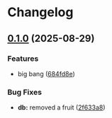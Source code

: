 # Changelog

## [0.1.0](https://github.com/n0rq1/release-please-monorepo/compare/db-v0.0.1...db/v0.1.0) (2025-08-29)


### Features

* big bang ([684fd8e](https://github.com/n0rq1/release-please-monorepo/commit/684fd8e63a854308239e92f49008bd73f7722d38))


### Bug Fixes

* **db:** removed a fruit ([2f633a8](https://github.com/n0rq1/release-please-monorepo/commit/2f633a851cdf8c48607f710285b3924d224911f5))
